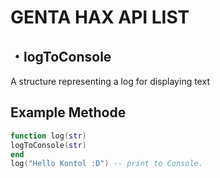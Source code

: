 # GENTA HAX API LIST


## ・logToConsole

A structure representing a log for displaying text
## Example Methode
```lua
function log(str)
logToConsole(str)
end
log("Hello Kontol :D") -- print to Console.
